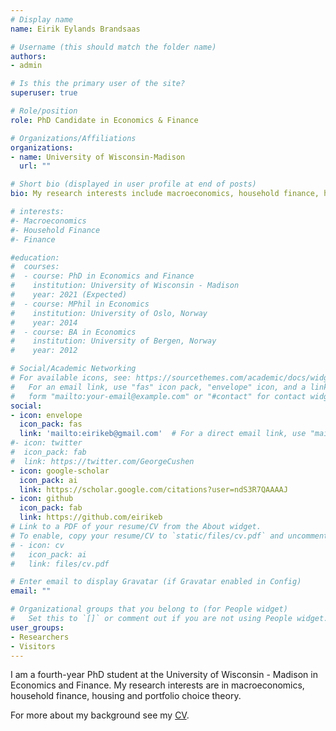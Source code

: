```yaml
---
# Display name
name: Eirik Eylands Brandsaas

# Username (this should match the folder name)
authors:
- admin

# Is this the primary user of the site?
superuser: true

# Role/position
role: PhD Candidate in Economics & Finance

# Organizations/Affiliations
organizations:
- name: University of Wisconsin-Madison
  url: ""

# Short bio (displayed in user profile at end of posts)
bio: My research interests include macroeconomics, household finance, housing and families.

# interests:
#- Macroeconomics
#- Household Finance
#- Finance

#education:
#  courses:
#  - course: PhD in Economics and Finance
#    institution: University of Wisconsin - Madison
#    year: 2021 (Expected)
#  - course: MPhil in Economics
#    institution: University of Oslo, Norway
#    year: 2014
#  - course: BA in Economics
#    institution: University of Bergen, Norway
#    year: 2012

# Social/Academic Networking
# For available icons, see: https://sourcethemes.com/academic/docs/widgets/#icons
#   For an email link, use "fas" icon pack, "envelope" icon, and a link in the
#   form "mailto:your-email@example.com" or "#contact" for contact widget.
social:
- icon: envelope
  icon_pack: fas
  link: 'mailto:eirikeb@gmail.com'  # For a direct email link, use "mailto:test@example.org".
#- icon: twitter
#  icon_pack: fab
#  link: https://twitter.com/GeorgeCushen
- icon: google-scholar
  icon_pack: ai
  link: https://scholar.google.com/citations?user=ndS3R7QAAAAJ
- icon: github
  icon_pack: fab
  link: https://github.com/eirikeb
# Link to a PDF of your resume/CV from the About widget.
# To enable, copy your resume/CV to `static/files/cv.pdf` and uncomment the lines below.  
# - icon: cv
#   icon_pack: ai
#   link: files/cv.pdf

# Enter email to display Gravatar (if Gravatar enabled in Config)
email: ""

# Organizational groups that you belong to (for People widget)
#   Set this to `[]` or comment out if you are not using People widget.  
user_groups:
- Researchers
- Visitors
---
```


I am a fourth-year PhD student at the University of Wisconsin - Madison in Economics and Finance. My research interests are in macroeconomics, household finance, housing and portfolio choice theory.

For more about my background see my [CV](https://www.dropbox.com/s/sxd6f146c1hm47y/cv_academic.pdf?dl=0).
